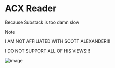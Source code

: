# ACX Reader

Because Substack is too damn slow

> [!NOTE]
> I AM NOT AFFILIATED WITH SCOTT ALEXANDER!!!
>
> I DO NOT SUPPORT ALL OF HIS VIEWS!!!

![image](https://github.com/ACXReader/ACXReader.github.io/assets/70437021/f1615d25-de6c-4f5e-a972-8f8df7b790e5)
